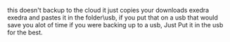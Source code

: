 this doesn't backup to the cloud it just copies your downloads exedra exedra and pastes it in the folder\usb, if you put that on a usb that would save you alot of time if you were backing up to a usb, Just Put it in the usb for the best.
